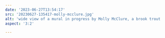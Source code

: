 ```yaml
---
date: '2023-06-27T13:54:17'
src: '20230627-135417-molly-mcclure.jpg'
alt: 'wide view of a mural in progress by Molly McClure, a brook trout on a blue background'
aspect: '3:2'

---
```


